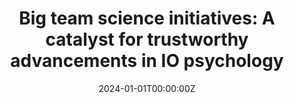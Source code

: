 ---
title: "Big team science initiatives: A catalyst for trustworthy advancements in IO psychology"
authors:
  - "Liana M. Kreamer"
  - "Haley R. Cobb"
  - "Christopher M. Castille"
  - "Joshua Cogswell"
date: "2024-01-01T00:00:00Z"
doi: ""
publishDate: "2024-01-01T00:00:00Z"
publication_types: ["article-journal"]
publication: "*Acta Psychologica*"
publication_short: ""
abstract: ""
summary: ""
tags: []
featured: false
projects: []
slides: ""

url_pdf: ""
url_code: ""
url_dataset: ""
url_poster: ""
url_project: ""
url_slides: ""
url_source: ""
url_video: ""

image:
  caption: ""
  focal_point: ""
  preview_only: false

--- 